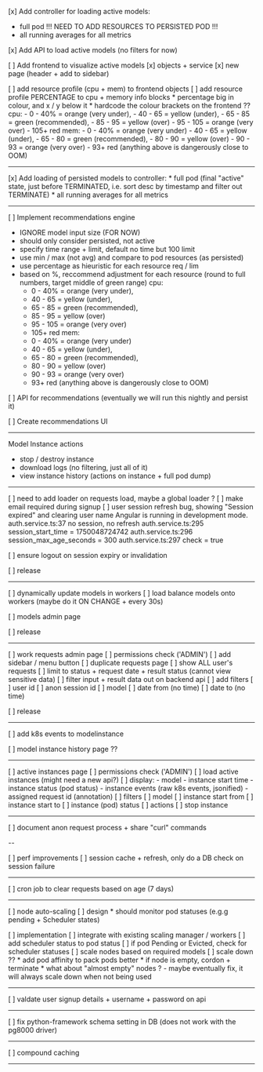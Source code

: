 
[x] Add controller for loading active models:
  * full pod !!! NEED TO ADD RESOURCES TO PERSISTED POD !!!
  * all running averages for all metrics
  
[x] Add API to load active models (no filters for now)

[ ] Add frontend to visualize active models
  [x] objects + service
  [x] new page (header + add to sidebar)

  [ ] add resource profile (cpu + mem) to frontend objects
  [ ] add resource profile PERCENTAGE to cpu + memory info blocks
    * percentage big in colour, and x / y below it
    * hardcode the colour brackets on the frontend ??
      cpu:
      - 0 - 40% = orange (very under), 
      - 40 - 65 = yellow (under),
      - 65 - 85 = green (recommended),
      - 85 - 95 = yellow (over)
      - 95 - 105 = orange (very over)
      - 105+ red 
      mem:
      - 0 - 40% = orange (very under)
      - 40 - 65 = yellow (under),
      - 65 - 80 = green (recommended),
      - 80 - 90 = yellow (over)
      - 90 - 93 = orange (very over)
      - 93+ red (anything above is dangerously close to OOM) 

---

[x] Add loading of persisted models to controller:
    * full pod (final "active" state, just before TERMINATED, i.e. sort desc by timestamp and filter out TERMINATE)
    * all running averages for all metrics

---

[ ] Implement recommendations engine
  * IGNORE model input size (FOR NOW)
  * should only consider persisted, not active
  * specify time range + limit, default no time but 100 limit
  * use min / max (not avg) and compare to pod resources (as persisted)
  * use percentage as hieuristic for each resource req / lim
  * based on %, reccommend adjustment for each resource (round to full numbers, target middle of green range)
      cpu:
      - 0 - 40% = orange (very under), 
      - 40 - 65 = yellow (under),
      - 65 - 85 = green (recommended),
      - 85 - 95 = yellow (over)
      - 95 - 105 = orange (very over)
      - 105+ red 
      mem:
      - 0 - 40% = orange (very under)
      - 40 - 65 = yellow (under),
      - 65 - 80 = green (recommended),
      - 80 - 90 = yellow (over)
      - 90 - 93 = orange (very over)
      - 93+ red (anything above is dangerously close to OOM) 

[ ] API for recommendations (eventually we will run this nightly and persist it)

[ ] Create recommendations UI

---

Model Instance actions

- stop / destroy instance
- download logs (no filtering, just all of it)
- view instance history (actions on instance + full pod dump)

---

[ ] need to add loader on requests load, maybe a global loader ?
[ ] make email required during signup
[ ] user session refresh bug, showing "Session expired" and clearing user name 
  Angular is running in development mode.
  auth.service.ts:37 no session, no refresh
  auth.service.ts:295 session_start_time = 1750048724742
  auth.service.ts:296 session_max_age_seconds = 300
  auth.service.ts:297 check = true

[ ] ensure logout on session expiry or invalidation

[ ] release

---

[ ] dynamically update models in workers
  [ ] load balance models onto workers (maybe do it ON CHANGE + every 30s)

[ ] models admin page

[ ] release

---

[ ] work requests admin page
  [ ] permissions check ('ADMIN')
  [ ] add sidebar / menu button
  [ ] duplicate requests page
  [ ] show ALL user's requests
  [ ] limit to status + request date + result status (cannot view sensitive data)
    [ ] filter input + result data out on backend api
  [ ] add filters
    [ ] user id
    [ ] anon session id
    [ ] model
    [ ] date from (no time)
    [ ] date to (no time)

[ ] release

---

[ ] add k8s events to modelinstance

[ ] model instance history page ??

---

[ ] active instances page
  [ ] permissions check ('ADMIN')
  [ ] load active instances (might need a new api?)
  [ ] display:
    - model
    - instance start time
    - instance status (pod status)
    - instance events (raw k8s events, jsonified)
    - assigned request id (annotation)
  [ ] filters
    [ ] model
    [ ] instance start from
    [ ] instance start to
    [ ] instance (pod) status
  [ ] actions
    [ ] stop instance

---

[ ] document anon request process + share "curl" commands

--

[ ] perf improvements
  [ ] session cache + refresh, only do a DB check on session failure

---

[ ] cron job to clear requests based on age (7 days)

---

[ ] node auto-scaling
  [ ] design
    * should monitor pod statuses (e.g.g pending + Scheduler states)

  [ ] implementation
    [ ] integrate with existing scaling manager / workers
    [ ] add scheduler status to pod status
    [ ] if pod Pending or Evicted, check for scheduler statuses
    [ ] scale nodes based on required models
    [ ] scale down ??
      * add pod affinity to pack pods better
      * if node is empty, cordon + terminate
      * what about "almost empty" nodes ? - maybe eventually fix, it will always scale down when not being used


---

[ ] valdate user signup details + username + password on api 

---

[ ] fix python-framework schema setting in DB (does not work with the pg8000 driver)

---

[ ] compound caching

---